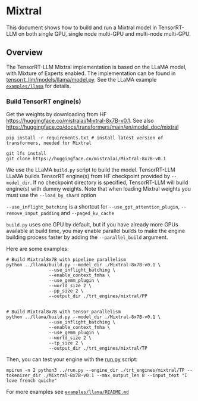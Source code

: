 # Mixtral

This document shows how to build and run a Mixtral model in TensorRT-LLM on both single GPU, single node multi-GPU and
multi-node multi-GPU.

## Overview

The TensorRT-LLM Mixtral implementation is based on the LLaMA model, with Mixture of Experts enabled. The implementation can
be found in [tensorrt_llm/models/llama/model.py](../../tensorrt_llm/models/llama/model.py).
See the LLaMA example [`examples/llama`](../llama) for details.

### Build TensorRT engine(s)

Get the weights by downloading from HF https://huggingface.co/mistralai/Mixtral-8x7B-v0.1.
See also https://huggingface.co/docs/transformers/main/en/model_doc/mixtral

```
pip install -r requirements.txt # install latest version of transformers, needed for Mixtral

git lfs install
git clone https://huggingface.co/mistralai/Mixtral-8x7B-v0.1
```

We use the LLaMA `build.py` script to build the model. TensorRT-LLM LLaMA builds TensorRT engine(s) from HF checkpoint provided by `--model_dir`.
If no checkpoint directory is specified, TensorRT-LLM will build engine(s) with dummy weights.
Note that when loading Mixtral weights you must use the `--load_by_shard` option

`--use_inflight_batching` is a shortcut for `--use_gpt_attention_plugin`, `--remove_input_padding` and `--paged_kv_cache`

`build.py` uses one GPU by default, but if you have already more GPUs available at build time,
you may enable parallel builds to make the engine building process faster by adding the `--parallel_build` argument.

Here are some examples:
```
# Build Mixtral8x7B with pipeline parallelism
python ../llama/build.py --model_dir ./Mixtral-8x7B-v0.1 \
                --use_inflight_batching \
                --enable_context_fmha \
                --use_gemm_plugin \
                --world_size 2 \
                --pp_size 2 \
                --output_dir ./trt_engines/mixtral/PP


# Build Mixtral8x7B with tensor parallelism
python ../llama/build.py --model_dir ./Mixtral-8x7B-v0.1 \
                --use_inflight_batching \
                --enable_context_fmha \
                --use_gemm_plugin \
                --world_size 2 \
                --tp_size 2 \
                --output_dir ./trt_engines/mixtral/TP
```

Then, you can test your engine with the [run.py](../run.py) script:

```
mpirun -n 2 python3 ../run.py --engine_dir ./trt_engines/mixtral/TP --tokenizer_dir ./Mixtral-8x7B-v0.1 --max_output_len 8 --input_text "I love french quiche"
```


For more examples see [`examples/llama/README.md`](../llama/README.md)
